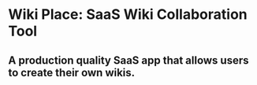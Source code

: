 # Wiki Place: SaaS Wiki Collaboration Tool

## A production quality SaaS app that allows users to create their own wikis.